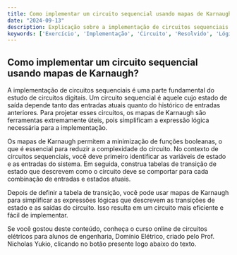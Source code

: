 ```yaml
---
title: Como implementar um circuito sequencial usando mapas de Karnaugh?
date: "2024-09-13"
description: Explicação sobre a implementação de circuitos sequenciais utilizando mapas de Karnaugh.
keywords: ['Exercício', 'Implementação', 'Circuito', 'Resolvido', 'Lógica', 'Karnaugh', 'Sequencial']
---
```


## Como implementar um circuito sequencial usando mapas de Karnaugh?

A implementação de circuitos sequenciais é uma parte fundamental do estudo de circuitos digitais. Um circuito sequencial é aquele cujo estado de saída depende tanto das entradas atuais quanto do histórico de entradas anteriores. Para projetar esses circuitos, os mapas de Karnaugh são ferramentas extremamente úteis, pois simplificam a expressão lógica necessária para a implementação.

Os mapas de Karnaugh permitem a minimização de funções booleanas, o que é essencial para reduzir a complexidade do circuito. No contexto de circuitos sequenciais, você deve primeiro identificar as variáveis de estado e as entradas do sistema. Em seguida, construa tabelas de transição de estado que descrevem como o circuito deve se comportar para cada combinação de entradas e estados atuais.

Depois de definir a tabela de transição, você pode usar mapas de Karnaugh para simplificar as expressões lógicas que descrevem as transições de estado e as saídas do circuito. Isso resulta em um circuito mais eficiente e fácil de implementar.

Se você gostou deste conteúdo, conheça o curso online de circuitos elétricos para alunos de engenharia, Domínio Elétrico, criado pelo Prof. Nicholas Yukio, clicando no botão presente logo abaixo do texto.